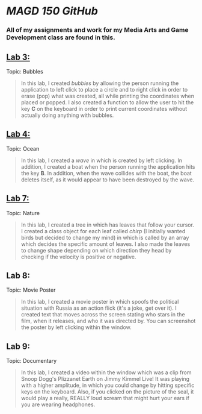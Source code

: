 # ***MAGD 150 GitHub***
### All of my assignments and work for my Media Arts and Game Development class are found in this.
## [Lab 3:](https://github.com/jamesce44/magd150/blob/master/f18_magd150_lab03_Eason.zip)
Topic: Bubbles
>In this lab, I created *bubbles* by allowing the person running the application to left click to place a circle and to right click in order to erase (pop) what was created, all while printing the coordinates when placed or popped. I also created a function to allow the user to hit the key **C** on the keyboard in order to print current coordinates without actually doing anything with bubbles.
## [Lab 4:](https://github.com/jamesce44/magd150/blob/master/f18magd150lab04_Eason.zip)
Topic: Ocean
>In this lab, I created a *wave* in which is created by left clicking. In addition, I created a boat when the person running the application hits the key **B**. In addition, when the wave collides with the boat, the boat deletes itself, as it would appear to have been destroyed by the wave.
## [Lab 7:](https://github.com/jamesce44/magd150/blob/master/f18_magd150_lab07_Eason.zip)
Topic: Nature
>In this lab, I created a tree in which has leaves that follow your cursor. I created a class object for each leaf called *chirp* (I initially wanted birds but decided to change my mind) in which is called by an array which decides the specific amount of leaves. I also made the leaves to change shape depending on which direction they head by checking if the velocity is positive or negative.
## Lab 8:
Topic: Movie Poster
>In this lab, I created a movie poster in which spoofs the political situation with Russia as an action flick (it's a joke, get over it). I created text that moves across the screen stating who stars in the film, when it releases, and who it was directed by. You can screenshot the poster by left clicking within the window.
## Lab 9:
Topic: Documentary
>In this lab, I created a video within the window which was a clip from Snoop Dogg's Plizzanet Earth on Jimmy Kimmel Live! It was playing with a higher amplitude, in which you could change by hitting specific keys on the keyboard. Also, if you clicked on the picture of the seal, it would play a really, REALLY loud scream that might hurt your ears if you are wearing headphones.
